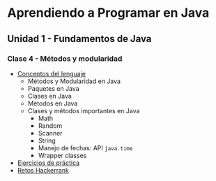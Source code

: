 # Aprendiendo a Programar en Java
## Unidad 1 - Fundamentos de Java
### Clase 4 - Métodos y modularidad
- [Conceptos del lenguaje](conceptos_lenguaje.ipynb)
  - Métodos y Modularidad en Java
  - Paquetes en Java
  - Clases en Java
  - Métodos en Java
  - Clases y métodos importantes en Java
    - Math
    - Random
    - Scanner
    - String
    - Manejo de fechas: API `java.time`
    - Wrapper classes
- [Ejercicios de práctica](ejercicios.md)
- [Retos Hackerrank](https://www.hackerrank.com/domains/java?filters%5Bskills%5D%5B%5D=Java%20%28Basic%29&filters%5Bskills%5D%5B%5D=Java%20%28Intermediate%29&filters%5Bsubdomains%5D%5B%5D=java-introduction&filters%5Bsubdomains%5D%5B%5D=java-strings&filters%5Bdifficulty%5D%5B%5D=hard&filters%5Bdifficulty%5D%5B%5D=easy)
